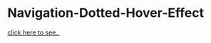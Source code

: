 # Navigation-Dotted-Hover-Effect
[click here to see..](https://fatihcaliss.github.io/Navigation-Dotted-Hover-Effect/)
